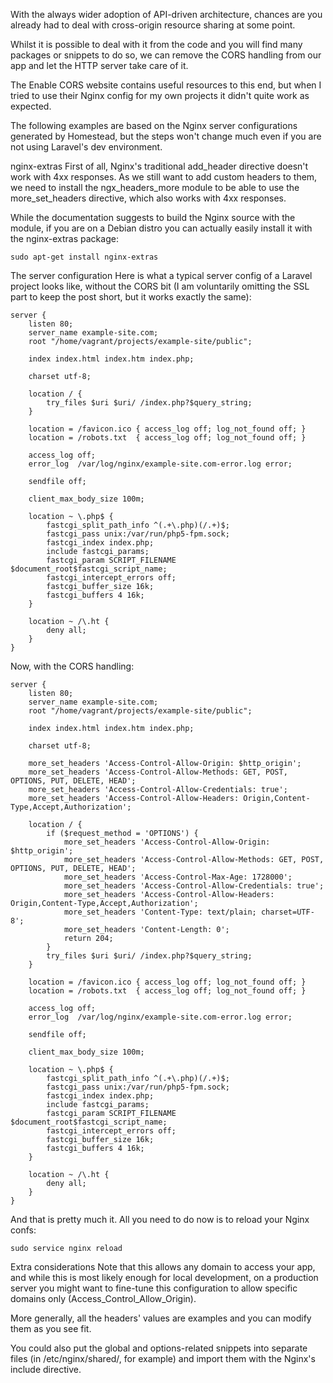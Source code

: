 With the always wider adoption of API-driven architecture, chances are you already had to deal with cross-origin resource sharing at some point.

Whilst it is possible to deal with it from the code and you will find many packages or snippets to do so, we can remove the CORS handling from our app and let the HTTP server take care of it.

The Enable CORS website contains useful resources to this end, but when I tried to use their Nginx config for my own projects it didn't quite work as expected.

The following examples are based on the Nginx server configurations generated by Homestead, but the steps won't change much even if you are not using Laravel's dev environment.

nginx-extras
First of all, Nginx's traditional add_header directive doesn't work with 4xx responses. As we still want to add custom headers to them, we need to install the ngx_headers_more module to be able to use the more_set_headers directive, which also works with 4xx responses.

While the documentation suggests to build the Nginx source with the module, if you are on a Debian distro you can actually easily install it with the nginx-extras package:

```
sudo apt-get install nginx-extras
```
The server configuration
Here is what a typical server config of a Laravel project looks like, without the CORS bit (I am voluntarily omitting the SSL part to keep the post short, but it works exactly the same):

```
server {
    listen 80;
    server_name example-site.com;
    root "/home/vagrant/projects/example-site/public";

    index index.html index.htm index.php;

    charset utf-8;

    location / {
        try_files $uri $uri/ /index.php?$query_string;
    }

    location = /favicon.ico { access_log off; log_not_found off; }
    location = /robots.txt  { access_log off; log_not_found off; }

    access_log off;
    error_log  /var/log/nginx/example-site.com-error.log error;

    sendfile off;

    client_max_body_size 100m;

    location ~ \.php$ {
        fastcgi_split_path_info ^(.+\.php)(/.+)$;
        fastcgi_pass unix:/var/run/php5-fpm.sock;
        fastcgi_index index.php;
        include fastcgi_params;
        fastcgi_param SCRIPT_FILENAME $document_root$fastcgi_script_name;
        fastcgi_intercept_errors off;
        fastcgi_buffer_size 16k;
        fastcgi_buffers 4 16k;
    }

    location ~ /\.ht {
        deny all;
    }
}
```
Now, with the CORS handling:

```
server {
    listen 80;
    server_name example-site.com;
    root "/home/vagrant/projects/example-site/public";

    index index.html index.htm index.php;

    charset utf-8;

    more_set_headers 'Access-Control-Allow-Origin: $http_origin';
    more_set_headers 'Access-Control-Allow-Methods: GET, POST, OPTIONS, PUT, DELETE, HEAD';
    more_set_headers 'Access-Control-Allow-Credentials: true';
    more_set_headers 'Access-Control-Allow-Headers: Origin,Content-Type,Accept,Authorization';

    location / {
        if ($request_method = 'OPTIONS') {
            more_set_headers 'Access-Control-Allow-Origin: $http_origin';
            more_set_headers 'Access-Control-Allow-Methods: GET, POST, OPTIONS, PUT, DELETE, HEAD';
            more_set_headers 'Access-Control-Max-Age: 1728000';
            more_set_headers 'Access-Control-Allow-Credentials: true';
            more_set_headers 'Access-Control-Allow-Headers: Origin,Content-Type,Accept,Authorization';
            more_set_headers 'Content-Type: text/plain; charset=UTF-8';
            more_set_headers 'Content-Length: 0';
            return 204;
        }
        try_files $uri $uri/ /index.php?$query_string;
    }

    location = /favicon.ico { access_log off; log_not_found off; }
    location = /robots.txt  { access_log off; log_not_found off; }

    access_log off;
    error_log  /var/log/nginx/example-site.com-error.log error;

    sendfile off;

    client_max_body_size 100m;

    location ~ \.php$ {
        fastcgi_split_path_info ^(.+\.php)(/.+)$;
        fastcgi_pass unix:/var/run/php5-fpm.sock;
        fastcgi_index index.php;
        include fastcgi_params;
        fastcgi_param SCRIPT_FILENAME $document_root$fastcgi_script_name;
        fastcgi_intercept_errors off;
        fastcgi_buffer_size 16k;
        fastcgi_buffers 4 16k;
    }

    location ~ /\.ht {
        deny all;
    }
}
```
And that is pretty much it.
All you need to do now is to reload your Nginx confs:
```
sudo service nginx reload
```
Extra considerations
Note that this allows any domain to access your app, and while this is most likely enough for local development, on a production server you might want to fine-tune this configuration to allow specific domains only (Access_Control_Allow_Origin).

More generally, all the headers' values are examples and you can modify them as you see fit.

You could also put the global and options-related snippets into separate files (in /etc/nginx/shared/, for example) and import them with the Nginx's include directive.
